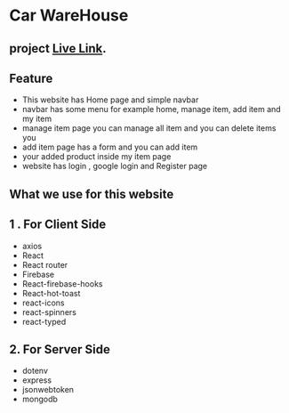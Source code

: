 # Car WareHouse

##  project  [Live Link](https://car-warehouse.web.app/).

## Feature
- This website has Home page and simple navbar 
-   navbar has some menu for example home, manage item, add item and my item
- manage item page you can manage all item and you can delete items you
- add item page has a form and you can add item 
- your added product inside my item page
- website has login , google login  and Register page

## What we use for this website
 ## 1 . For Client Side
 - axios
- React 
- React router
- Firebase 
- React-firebase-hooks
- React-hot-toast
- react-icons
- react-spinners
- react-typed

## 2. For Server Side
- dotenv
- express
- jsonwebtoken
- mongodb